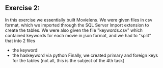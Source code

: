 ## Exercise 2:
In this exercise we essentially built Movielens. 
We were given files in csv format, which we imported through the SQL Server Import extension to create the tables. We were also given the file "keywords.csv" which contained keywords for each movie in json format, and we had to "split" that into 2 files
* the keyword
* the haskeyword
via python
Finally, we created primary and foreign keys for the tables (not all, this is the subject of the 4th task)
